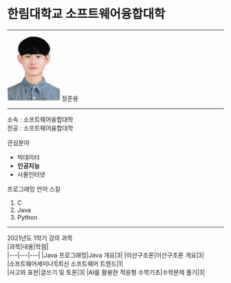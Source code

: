 # 한림대학교 소프트웨어융합대학
---
<img src = jjy.png height = 150 widht = 150>
정준용   

---

소속 : 소프트웨어융합대학   
전공 : 소프트웨어융합대학

관심분야   
* 빅데이터
* **인공지능**
* 사물인터넷

프로그래밍 언어 스킬
1. C
2. Java
3. Python

---------------------------

2021년도 1학기 강의 과목   
|과목|내용|학점|   
|---|---|---|
|Java 프로그래밍|Java 개요|3|
|이산구조론|이산구조론 개요|3|   
|소프트웨어세미나1|최신 소프트웨어 트렌드|1|   
|사고와 표현|글쓰기 및 토론|3|
|AI를 활용한 적응형 수학기초|수학문제 풀기|3|   
